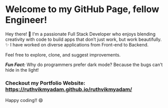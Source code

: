 # Welcome to my GitHub Page, fellow Engineer!

Hey there! 👋 I'm a passionate Full Stack Developer who enjoys blending creativity with code to build apps that don’t just work, but work beautifully. ✨
I have worked on diverse applications from Front-end to Backend.

Feel free to explore, clone, and suggest improvements.

***Fun Fact:*** Why do programmers prefer dark mode? Because the bugs can’t hide in the light!

### Checkout my Portfolio Website: https://ruthvikmyadam.github.io/ruthvikmyadam/

Happy coding!! 😄

